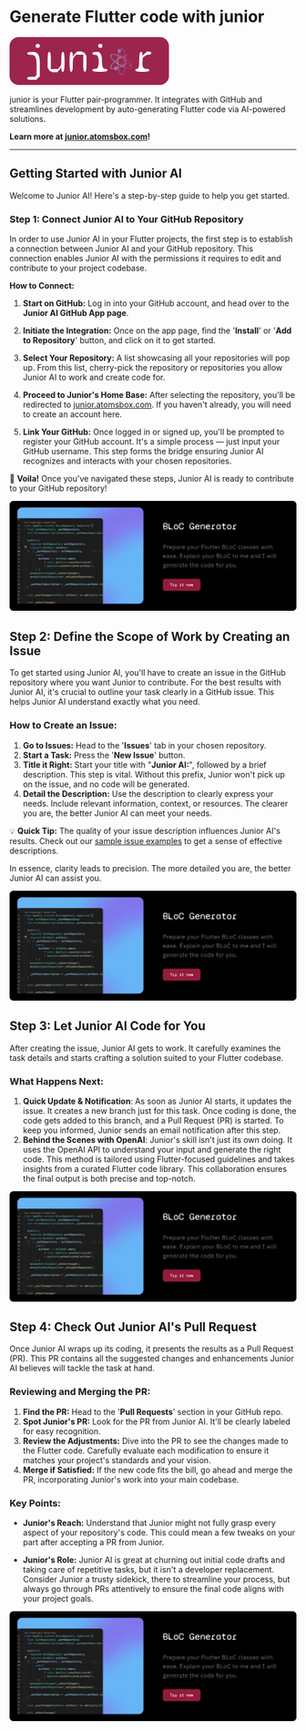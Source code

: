 # Generate Flutter code with junior

<p align="left">
  <a href="https://junior.atomsbox.com">
    <img src="images/junior-logo-with-bg-2.png" alt="junior by atomsbox"/>
  </a>
</p>

junior is your Flutter pair-programmer. It integrates with GitHub and streamlines development by auto-generating Flutter code via AI-powered solutions.

**Learn more at [junior.atomsbox.com](https://junior.atomsbox.com)!**

---


## Getting Started with Junior AI
Welcome to Junior AI! Here's a step-by-step guide to help you get started.

### Step 1: Connect Junior AI to Your GitHub Repository
In order to use Junior AI in your Flutter projects, the first step is to establish a connection between Junior AI and your GitHub repository. This connection enables Junior AI with the permissions it requires to edit and contribute to your project codebase.

**How to Connect:**
1. **Start on GitHub:** Log in into your GitHub account, and head over to the **Junior AI GitHub App page**. 
   
2. **Initiate the Integration:** Once on the app page, find the '**Install**' or '**Add to Repository**' button, and click on it to get started.

3. **Select Your Repository:** A list showcasing all your repositories will pop up. From this list, cherry-pick the repository or repositories you allow Junior AI to work and create code for.

4. **Proceed to Junior's Home Base:** After selecting the repository, you'll be redirected to [junior.atomsbox.com](https://junior.atomsbox.com). If you haven't already, you will need to create an account here.

5. **Link Your GitHub:** Once logged in or signed up, you'll be prompted to register your GitHub account. It's a simple process — just input your GitHub username. This step forms the bridge ensuring Junior AI recognizes and interacts with your chosen repositories.

🎉 **Voila!** Once you've navigated these steps, Junior AI is ready to contribute to your GitHub repository!



![step-1-onboarding](images/bloc-generator.png)



## Step 2: Define the Scope of Work by Creating an Issue

To get started using Junior AI, you'll have to create an issue in the GitHub repository where you want Junior to contribute. For the best results with Junior AI, it's crucial to outline your task clearly in a GitHub issue. This helps Junior AI understand exactly what you need.

### How to Create an Issue:
1. **Go to Issues:** Head to the '**Issues**' tab in your chosen repository.
2. **Start a Task:** Press the '**New Issue**' button.
3. **Title it Right:** Start your title with "**Junior AI:**", followed by a brief description. This step is vital. Without this prefix, Junior won't pick up on the issue, and no code will be generated.
4. **Detail the Description:** Use the description to clearly express your needs. Include relevant information, context, or resources. The clearer you are, the better Junior AI can meet your needs.

💡 **Quick Tip:** The quality of your issue description influences Junior AI's results. Check out our [sample issue examples](#) to get a sense of effective descriptions.

In essence, clarity leads to precision. The more detailed you are, the better Junior AI can assist you.


![step-2-onboarding](images/bloc-generator.png)

## Step 3: Let Junior AI Code for You
After creating the issue, Junior AI gets to work. It carefully examines the task details and starts crafting a solution suited to your Flutter codebase.

### What Happens Next:
1. **Quick Update & Notification**: As soon as Junior AI starts, it updates the issue. It creates a new branch just for this task. Once coding is done, the code gets added to this branch, and a Pull Request (PR) is started. To keep you informed, Junior sends an email notification after this step.
2. **Behind the Scenes with OpenAI**: Junior's skill isn't just its own doing. It uses the OpenAI API to understand your input and generate the right code. This method is tailored using Flutter-focused guidelines and takes insights from a curated Flutter code library. This collaboration ensures the final output is both precise and top-notch.


![step-3-onboarding](images/bloc-generator.png)


## Step 4: Check Out Junior AI's Pull Request
Once Junior AI wraps up its coding, it presents the results as a Pull Request (PR). This PR contains all the suggested changes and enhancements Junior AI believes will tackle the task at hand.

### Reviewing and Merging the PR:
1. **Find the PR:** Head to the '**Pull Requests**' section in your GitHub repo.
2. **Spot Junior's PR:** Look for the PR from Junior AI. It'll be clearly labeled for easy recognition.
3. **Review the Adjustments:** Dive into the PR to see the changes made to the Flutter code. Carefully evaluate each modification to ensure it matches your project's standards and your vision.
4. **Merge if Satisfied:** If the new code fits the bill, go ahead and merge the PR, incorporating Junior's work into your main codebase.

### Key Points:

- **Junior's Reach:** Understand that Junior might not fully grasp every aspect of your repository's code. This could mean a few tweaks on your part after accepting a PR from Junior.
  
- **Junior's Role:** Junior AI is great at churning out initial code drafts and taking care of repetitive tasks, but it isn't a developer replacement. Consider Junior a trusty sidekick, there to streamline your process, but always go through PRs attentively to ensure the final code aligns with your project goals.

![step-4-onboarding](images/bloc-generator.png)

